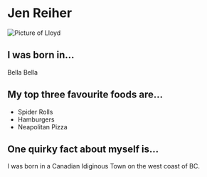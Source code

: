 # Jen Reiher
![Picture of Lloyd](https://scontent.fyka1-1.fna.fbcdn.net/v/t1.0-9/27973539_10154901602641887_8522771271386037290_n.jpg?_nc_cat=101&oh=615c7abc8711c13352db3d511be3db96&oe=5C20ADE2)

## I was born in...
Bella Bella

## My top three favourite foods are...
* Spider Rolls
* Hamburgers
* Neapolitan Pizza

## One quirky fact about myself is...
I was born in a Canadian Idiginous Town on the west coast of BC.

